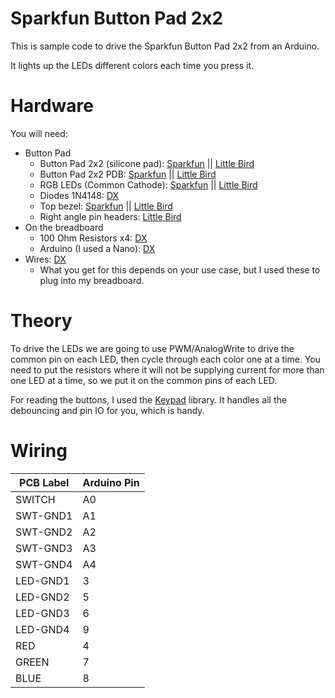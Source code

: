 Sparkfun Button Pad 2x2
=======================

This is sample code to drive the Sparkfun Button Pad 2x2 from an Arduino.

It lights up the LEDs different colors each time you press it.

Hardware
========

You will need:
 - Button Pad
   - Button Pad 2x2 (silicone pad): [Sparkfun](https://www.sparkfun.com/products/7836) || [Little Bird](http://littlebirdelectronics.com/products/button-pad-2x2-led-compatible)
   - Button Pad 2x2 PDB: [Sparkfun](https://www.sparkfun.com/products/9277) || [Little Bird](http://littlebirdelectronics.com/products/button-pad-2x2-breakout-pcb)
   - RGB LEDs (Common Cathode): [Sparkfun](https://www.sparkfun.com/products/9853) || [Little Bird](http://littlebirdelectronics.com/products/5mm-triple-output-led-rgb-common-cathode-20-pcs-pack)
   - Diodes 1N4148: [DX](http://dx.com/p/in4004-1n4148-bat85-schottky-signal-diodes-3-x-20-pcs-152549)
   - Top bezel: [Sparkfun](https://www.sparkfun.com/products/8746) || [Little Bird](http://littlebirdelectronics.com/products/button-pad-2x2-top-bezel)
   - Right angle pin headers: [Little Bird](http://littlebirdelectronics.com/products/break-away-headers-right-angle)
 - On the breadboard
   - 100 Ohm Resistors x4: [DX](http://dx.com/p/diy-1-4w-resistance-metal-film-resistors-2500-pcs-152924)
   - Arduino (I used a Nano): [DX](http://dx.com/p/arduino-nano-v3-0-81877)
 - Wires: [DX](http://dx.com/p/arduino-dupont-4-pin-male-to-female-extension-wire-cable-40cm-10-piece-pack-140523)
   - What you get for this depends on your use case, but I used these to plug into my breadboard.

Theory
======

To drive the LEDs we are going to use PWM/AnalogWrite to drive the common pin on each LED, then cycle through each color one at a time.
You need to put the resistors where it will not be supplying current for more than one LED at a time, so we put it on the common pins of each LED.


For reading the buttons, I used the [Keypad](https://github.com/Nullkraft/Keypad.git) library. It handles all the debouncing and pin IO for you, which is handy.

Wiring
======

| PCB Label     | Arduino Pin |
| ------------- | ----------- |
| SWITCH        | A0          |
| SWT-GND1      | A1          |
| SWT-GND2      | A2          |
| SWT-GND3      | A3          |
| SWT-GND4      | A4          |
| LED-GND1      |  3          |
| LED-GND2      |  5          |
| LED-GND3      |  6          |
| LED-GND4      |  9          |
| RED           |  4          |
| GREEN         |  7          |
| BLUE          |  8          |
